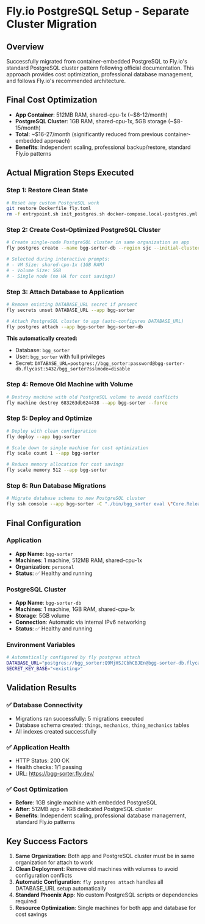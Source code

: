 # Fly.io PostgreSQL Setup - Separate Cluster Migration

## Overview
Successfully migrated from container-embedded PostgreSQL to Fly.io's standard PostgreSQL cluster pattern following official documentation. This approach provides cost optimization, professional database management, and follows Fly.io's recommended architecture.

## Final Cost Optimization
- **App Container**: 512MB RAM, shared-cpu-1x (~$8-12/month)
- **PostgreSQL Cluster**: 1GB RAM, shared-cpu-1x, 5GB storage (~$8-15/month)
- **Total**: ~$16-27/month (significantly reduced from previous container-embedded approach)
- **Benefits**: Independent scaling, professional backup/restore, standard Fly.io patterns

## Actual Migration Steps Executed

### Step 1: Restore Clean State
```bash
# Reset any custom PostgreSQL work
git restore Dockerfile fly.toml
rm -f entrypoint.sh init_postgres.sh docker-compose.local-postgres.yml
```

### Step 2: Create Cost-Optimized PostgreSQL Cluster
```bash
# Create single-node PostgreSQL cluster in same organization as app
fly postgres create --name bgg-sorter-db --region sjc --initial-cluster-size 1 --org personal

# Selected during interactive prompts:
# - VM Size: shared-cpu-1x (1GB RAM)
# - Volume Size: 5GB
# - Single node (no HA for cost savings)
```

### Step 3: Attach Database to Application
```bash
# Remove existing DATABASE_URL secret if present
fly secrets unset DATABASE_URL --app bgg-sorter

# Attach PostgreSQL cluster to app (auto-configures DATABASE_URL)
fly postgres attach --app bgg-sorter bgg-sorter-db
```

**This automatically created:**
- Database: `bgg_sorter`
- User: `bgg_sorter` with full privileges
- Secret: `DATABASE_URL=postgres://bgg_sorter:password@bgg-sorter-db.flycast:5432/bgg_sorter?sslmode=disable`

### Step 4: Remove Old Machine with Volume
```bash
# Destroy machine with old PostgreSQL volume to avoid conflicts
fly machine destroy 683263db624438 --app bgg-sorter --force
```

### Step 5: Deploy and Optimize
```bash
# Deploy with clean configuration
fly deploy --app bgg-sorter

# Scale down to single machine for cost optimization
fly scale count 1 --app bgg-sorter

# Reduce memory allocation for cost savings
fly scale memory 512 --app bgg-sorter
```

### Step 6: Run Database Migrations
```bash
# Migrate database schema to new PostgreSQL cluster
fly ssh console --app bgg-sorter -C "./bin/bgg_sorter eval \"Core.Release.migrate()\""
```

## Final Configuration

### Application
- **App Name**: `bgg-sorter`
- **Machines**: 1 machine, 512MB RAM, shared-cpu-1x
- **Organization**: `personal`
- **Status**: ✅ Healthy and running

### PostgreSQL Cluster
- **App Name**: `bgg-sorter-db`
- **Machines**: 1 machine, 1GB RAM, shared-cpu-1x
- **Storage**: 5GB volume
- **Connection**: Automatic via internal IPv6 networking
- **Status**: ✅ Healthy and running

### Environment Variables
```bash
# Automatically configured by fly postgres attach
DATABASE_URL="postgres://bgg_sorter:Q9MjHSJCbhCBJEn@bgg-sorter-db.flycast:5432/bgg_sorter?sslmode=disable"
SECRET_KEY_BASE="<existing>"
```

## Validation Results

### ✅ Database Connectivity
- Migrations ran successfully: 5 migrations executed
- Database schema created: `things`, `mechanics`, `thing_mechanics` tables
- All indexes created successfully

### ✅ Application Health
- HTTP Status: 200 OK
- Health checks: 1/1 passing
- URL: https://bgg-sorter.fly.dev/

### ✅ Cost Optimization
- **Before**: 1GB single machine with embedded PostgreSQL
- **After**: 512MB app + 1GB dedicated PostgreSQL cluster
- **Benefits**: Independent scaling, professional database management, standard Fly.io patterns

## Key Success Factors

1. **Same Organization**: Both app and PostgreSQL cluster must be in same organization for attach to work
2. **Clean Deployment**: Remove old machines with volumes to avoid configuration conflicts
3. **Automatic Configuration**: `fly postgres attach` handles all DATABASE_URL setup automatically
4. **Standard Phoenix App**: No custom PostgreSQL scripts or dependencies required
5. **Resource Optimization**: Single machines for both app and database for cost savings
